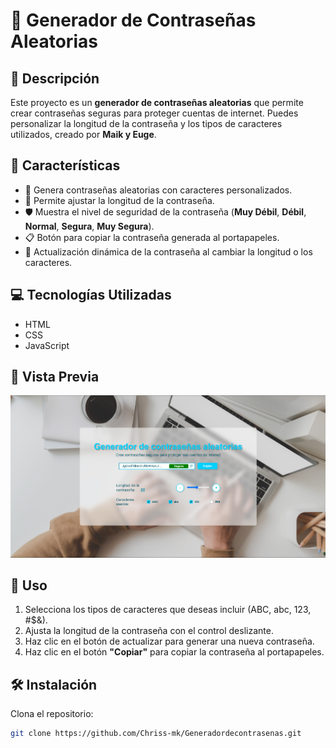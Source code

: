 # 🔑 Generador de Contraseñas Aleatorias

## 📌 Descripción

Este proyecto es un **generador de contraseñas aleatorias** que permite crear contraseñas seguras para proteger cuentas de internet. Puedes personalizar la longitud de la contraseña y los tipos de caracteres utilizados, creado por **Maik y Euge**.

## 🌟 Características

- 🔄 Genera contraseñas aleatorias con caracteres personalizados.
- 📏 Permite ajustar la longitud de la contraseña.
- 🛡️ Muestra el nivel de seguridad de la contraseña (**Muy Débil**, **Débil**, **Normal**, **Segura**, **Muy Segura**).
- 📋 Botón para copiar la contraseña generada al portapapeles.
- 🚀 Actualización dinámica de la contraseña al cambiar la longitud o los caracteres.

## 💻 Tecnologías Utilizadas

- HTML
- CSS
- JavaScript

## 🌅 Vista Previa

<img src="Foto2.png"> 

## 🚀 Uso

1. Selecciona los tipos de caracteres que deseas incluir (ABC, abc, 123, #$&).
2. Ajusta la longitud de la contraseña con el control deslizante.
3. Haz clic en el botón de actualizar para generar una nueva contraseña.
4. Haz clic en el botón **"Copiar"** para copiar la contraseña al portapapeles.

## 🛠️ Instalación

Clona el repositorio:

```bash
git clone https://github.com/Chriss-mk/Generadordecontrasenas.git
